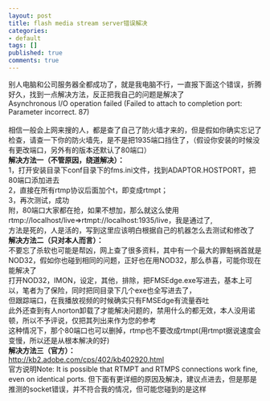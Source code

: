 ```yaml
---
layout: post
title: flash media stream server错误解决
categories:
- default
tags: []
published: true
comments: true
---
```

<p>别人电脑和公司服务器全都成功了，就是我电脑不行，一直报下面这个错误，折腾好久，找到一点解决方法，反正把我自己的问题是解决了<br />Asynchronous I/O operation failed (Failed to attach to completion port: Parameter incorrect. 87)<br /><br />相信一般会上网来搜的人，都是查了自己了防火墙才来的，但是假如你确实忘记了检查，请查一下你的防火墙先，是不是把1935端口挡住了，（假设你安装的时候没有更改端口，另外有的版本还默认了80端口）<br /><strong>解决方法一（不管原因，绕道解决）：</strong><br />1，打开安装目录下conf目录下的fms.ini文件，找到ADAPTOR.HOSTPORT，把80端口添加进去<br />2，直接在所有rtmp协议后面加个t，即变成rtmpt；<br />3，再次测试，成功<br />附，80端口大家都在抢，如果不想加，那么就这么使用rtmp://localhost/live=&gt;rtmpt://localhost:1935/live，我是通过了,<br />方法是死的，人是活的，写到这里应该明白根据自己的机器怎么去测试和修改了<br /><strong>解决方法二（只对本人而言）：</strong><br />不要忘了杀软也可能是帮凶，网上查了很多资料，其中有一个最大的罪魁祸首就是NOD32，假如你也碰到相同的问题，正好也在用NOD32，那么恭喜，可能你现在能解决了<br />打开NOD32，IMON，设定，其他，排除，把FMSEdge.exe写进去，基本上可以，笔者为了保险，同时把同目录下几个exe也全写进去了，<br />但跟踪端口，在我播放视频的时候确实只有FMSEdge有流量吞吐<br />此外还查到有人norton卸载了才能解决问题的，禁用什么的都无效，本人没用诺顿，所以不予评说，仅把其列出来作为您的参考<br />这种情况下，那个80端口也可以删掉，rtmp也不要改成rtmpt(用rtmpt据说速度会变慢，所以还是从根本解决的好)<br /><strong>解决方法三（官方）：</strong><br /><a href="http://kb2.adobe.com/cps/402/kb402920.html">http://kb2.adobe.com/cps/402/kb402920.html</a><br />官方说明Note: It is possible that RTMPT and RTMPS connections work fine, even on identical ports. 但下面有更详细的原因及解决，建议点进去，但是那是推测的socket错误，并不符合我的情况，但可能您碰到的是这样</p>
